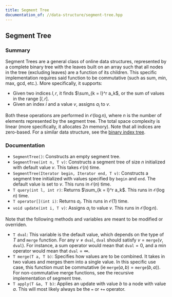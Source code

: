 ```yaml
---
title: Segment Tree
documentation_of: //data-structure/segment-tree.hpp
---
```


## Segment Tree

### Summary

Segment Trees are a general class of online data structures, represented by a complete binary tree with the leaves built on an array such that all nodes in the tree (excluding leaves) are a function of its children. This specific implementation requires said function to be commutative (such as sum, min, max, gcd, etc.). More specifically, it supports:
- Given two indices $l, r$, it finds $\sum_{k = l}^r a_k$, or the sum of values in the range $[l, r]$.
- Given an index $i$ and a value $v$, assigns $a_i$ to $v$. 

Both these operations are performed in $\mathcal{O}(\log n)$, where $n$ is the number of elements represented by the segment tree. The total space complexity is linear (more specifically, it allocates $2n$ memory). Note that all indices are zero-based. For a similar data structure, see the [binary index tree](https://dutinmeow.github.io/library/data-structure/binary-index-tree.hpp). 

### Documentation

- `SegmentTree()`: Constructs an empty segment tree.
- `SegmentTree(int n, T v)`: Constructs a segment tree of size $n$ initialized with default value $v$. This takes $\mathcal{O}(n)$ time.
- `SegmentTree(Iterator begin, Iterator end, T v)`: Constructs a segment tree initialized with values specified by $\texttt{begin}$ and $\texttt{end}$. The default value is set to $v$. This runs in $\mathcal{O}(n)$ time.
- `T query(int l, int r)`: Returns $\sum_{k = l}^r a_k$. This runs in $\mathcal{O}(\log n)$ time.
- `T operator[](int i)`: Returns $a_i$. This runs in $\mathcal{O}(1)$ time.
- `void update(int i, T v)`: Assigns $a_i$ to value $v$. This runs in $\mathcal{O}(\log n)$. 

Note that the following methods and variables are meant to be modified or overriden. 
- `T dval`: This variable is the default value, which depends on the type of $T$ and $\texttt{merge}$ function. For any $v \neq \texttt{dval}$, $\texttt{dval}$ should satisfy $v = \texttt{merge}(v, \texttt{dval})$. For instance, a sum operator would mean that $\texttt{dval} = 0$, and a min operator would mean that $\texttt{dval} = \infty$. 
- `T merge(T a, T b)`: Specifies how values are to be combined. It takes in two values and merges them into a single value. In this specific use case, this function must be commutative (ie $\texttt{merge}(a, b) = \texttt{merge}(b, a)$). For non-commutative merge functions, see the recursive implementation of segment tree. 
- `T apply(T &a, T b)`: Applies an update with value $b$ to a node with value $a$. This will most likely always be the `=` or `+=` operator. 

